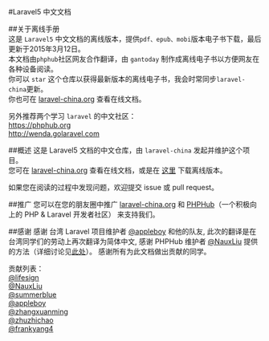 #Laravel5 中文文档

##关于离线手册  
这是 `Laravel5` 中文文档的离线版本，提供`pdf、epub、mobi`版本电子书下载，最后更新于2015年3月12日。  
本文档由`phphub`社区网友合作翻译，由 `gantoday` 制作成离线电子书以方便网友在各种设备阅读。  
你可以 `star` 这个仓库以获得最新版本的离线电子书，我会时常同步`laravel-china`更新。  
你也可在 [laravel-china.org](http://laravel-china.org) 查看在线文档。  

另外推荐两个学习 `laravel` 的中文社区：  
https://phphub.org  
http://wenda.golaravel.com  

##概述
这是 Laravel5 文档的中文仓库，由 `laravel-china` 发起并维护这个项目。  
您可在 [laravel-china.org](http://laravel-china.org) 查看在线文档，或是在 [这里](https://phphub.org/topics/507) 下载离线版本。

如果您在阅读的过程中发现问题，欢迎提交 issue 或 pull request。

##推广
您可以在您的朋友圈中推广 [laravel-china.org](http://laravel-china.org) 和 [PHPHub](https://phphub.org)（一个积极向上的 PHP & Laravel 开发者社区） 来支持我们。

##感谢
感谢 台湾 Laravel 项目维护者 [@appleboy](https://github.com/appleboy) 和他的队友, 此次的翻译是在台湾同学们的劳动上再次翻译为简体中文, 感谢 PHPHub 维护者 [@NauxLiu](https://github.com/NauxLiu) 提供的方法（详细讨论见[此处](https://phphub.org/topics/476)）。 感谢所有为此文档做出贡献的同学。

贡献列表：  
[@lifesign](https://github.com/lifesign)  
[@NauxLiu](https://github.com/NauxLiu)  
[@summerblue](https://github.com/summerblue)  
[@appleboy](https://github.com/appleboy)    
[@zhangxuanming](https://github.com/zhangxuanming)  
[@zhuzhichao](https://github.com/zhuzhichao)  
[@frankyang4](https://github.com/frankyang4)  

